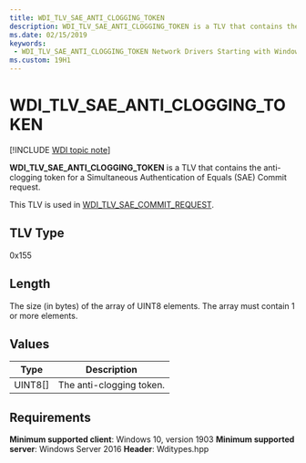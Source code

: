 ```yaml
---
title: WDI_TLV_SAE_ANTI_CLOGGING_TOKEN
description: WDI_TLV_SAE_ANTI_CLOGGING_TOKEN is a TLV that contains the anti-clogging token for a Simultaneous Authentication of Equals (SAE) Commit request.
ms.date: 02/15/2019
keywords:
 - WDI_TLV_SAE_ANTI_CLOGGING_TOKEN Network Drivers Starting with Windows Vista
ms.custom: 19H1
---
```


# WDI_TLV_SAE_ANTI_CLOGGING_TOKEN

[!INCLUDE [WDI topic note](../includes/wdi-version-warning.md)]

**WDI_TLV_SAE_ANTI_CLOGGING_TOKEN** is a TLV that contains the anti-clogging token for a Simultaneous Authentication of Equals (SAE) Commit request.

This TLV is used in [WDI_TLV_SAE_COMMIT_REQUEST](wdi-tlv-sae-commit-request.md).

## TLV Type

0x155

## Length

The size (in bytes) of the array of UINT8 elements. The array must contain 1 or more elements.

## Values

| Type | Description |
| --- | --- |
| UINT8[] | The anti-clogging token. |

## Requirements

**Minimum supported client**: Windows 10, version 1903
**Minimum supported server**: Windows Server 2016
**Header**: Wditypes.hpp
